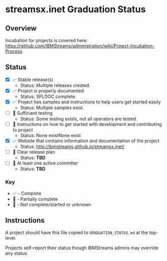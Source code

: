 # streamsx.inet Graduation Status


## Overview
Incubation for projects is covered here: https://github.com/IBMStreams/administration/wiki/Project-Incubation-Process

## Status

- [x] :white_check_mark: Stable release(s)
  * Status: Multiple releases created.
- [x] :white_check_mark: Project is properly documented
  * Status: SPLDOC complete.
- [x] :white_check_mark: Project has samples and instructions to help users get started easily
  * Status: Multiple samples exist.
- [ ] :large_orange_diamond: Sufficient testing
  * Status: Some testing exists, not all operators are tested.
- [ ] :red_circle: Instructions on how to get started with development and contributing to project
  * Status: None existNone exist
- [x] :white_check_mark: Website that contains information and documentation of the project
  * Status: http://ibmstreams.github.io/streamsx.inet/
- [ ] :red_circle: Clear release plan
  * Status: **TBD**
- [ ] :red_circle: At least one active committer
  * Status: **TBD**

### Key
* :white_check_mark: - Complete
* :large_orange_diamond: - Partially complete
* :red_circle: - Not complete/started or unknown

## Instructions
A project should have this file copied to `GRADUATION_STATUS.md` at the top-level.

Projects self-report their status though IBMStreams admins may override any status.
